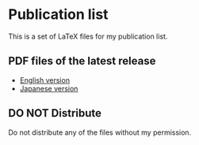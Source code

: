 Publication list
================
This is a set of LaTeX files for my publication list.

PDF files of the latest release
---------
* [English version](https://github.com/horacero/Publication/blob/master/Publications_english.pdf)
* [Japanese version](https://github.com/horacero/Publication/blob/master/Publications.pdf)

DO NOT Distribute
-----------------
Do not distribute any of the files without my permission.
